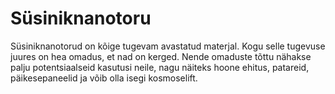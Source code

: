 # Süsiniknanotoru

Süsiniknanotorud on kõige tugevam avastatud materjal. Kogu selle tugevuse juures
on hea omadus, et nad on kerged. Nende omaduste tõttu nähakse palju
potentsiaalseid kasutusi neile, nagu näiteks hoone ehitus, patareid,
päikesepaneelid ja võib olla isegi kosmoselift.
